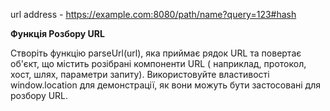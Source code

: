 url address - https://example.com:8080/path/name?query=123#hash

**Функція Розбору URL**

Створіть функцію parseUrl(url), яка приймає рядок URL та повертає об'єкт, що містить розібрані компоненти URL (
наприклад, протокол, хост, шлях, параметри запиту).
Використовуйте властивості window.location для демонстрації, як вони можуть бути застосовані для розбору URL.